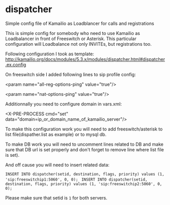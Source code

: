 # dispatcher
Simple config file of Kamailio as Loadblancer for calls and registrations

This is simple config for somebody who need to use Kamailio as Loadbalancer in front of Freeswitch or Asterisk. This particular configuration will Loadbalance not only INVITEs, but registrations too.

Following configuration I took as template:
http://kamailio.org/docs/modules/5.3.x/modules/dispatcher.html#dispatcher.ex.config

On freeswitch side I added following lines to sip profile config:

\<param name="all-reg-options-ping" value="true"/>

\<param name="nat-options-ping" value="true"/>

Additionnally you need to configure domain in vars.xml:

\<X-PRE-PROCESS cmd="set" data="domain=ip_or_domain_name_of_kamailio_server"/>

To make this configuration work you will need to add freeswitch/asterisk to list file(dispather.list as example) or to mysql db. 

To make DB work you will need to uncomment lines related to DB and make sure that DB url is set properly and don't forget to remove line where list file is set). 

And off cause you will need to insert related data:

`INSERT INTO dispatcher(setid, destination, flags, priority) values (1, 'sip:freeswitchip1:5060', 0, 0);
`
`INSERT INTO dispatcher(setid, destination, flags, priority) values (1, 'sip:freeswitchip2:5060', 0, 0);`

Please make sure that setid is `1` for both servers.
